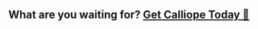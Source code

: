 ## What are you waiting for? [Get Calliope Today 💪](https://github.com/ConflictingTheories/calliope)
